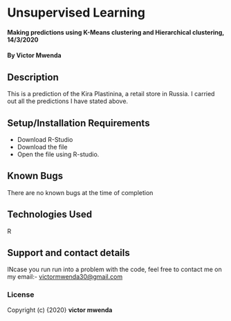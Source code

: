 # Unsupervised Learning
#### Making predictions using K-Means clustering and Hierarchical clustering, 14/3/2020
#### By **Victor Mwenda**
## Description
This is a prediction of the Kira Plastinina, a retail store in Russia. I carried out all the predictions I have stated above.
## Setup/Installation Requirements
* Download R-Studio
* Download the file
* Open the file using R-studio.


## Known Bugs
There are no known bugs at the time of completion

## Technologies Used
R

## Support and contact details
INcase you run run into a problem  with the code, feel free to contact me on my email:- victormwenda30@gmail.com

### License
Copyright (c) {2020} **victor mwenda**
